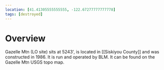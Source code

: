 ```yaml
---
location: [41.41305555555555, -122.67277777777778]
tags: [destroyed]
---
```


# Overview

Gazelle Mtn (LO site) sits at 5243', is located in [[Siskiyou County]] and was constructed in 1986. It is run and operated by BLM. It can be found on the Gazelle Mtn USGS topo map.

